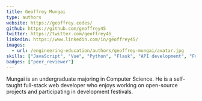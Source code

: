 ```yaml
---
title: Geoffrey Mungai
type: authors
website: https://geoffrey.codes/
github: https://github.com/geoffrey45
twitter: https://twitter.com/geoffrey45_
linkedin: https://www.linkedin.com/in/geoffrey45/
images:
  - url: /engineering-education/authors/geoffrey-mungai/avatar.jpg 
skills: ["JavaScript", "Vue", "Python", "Flask", "API development", "Frontend development"]
badges: ["peer_reviewer"]
---
```


Mungai is an undergraduate majoring in Computer Science. He is a self-taught full-stack web developer who enjoys working on open-source projects and participating in development festivals.
